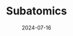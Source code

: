 ---
name: subatomics
title: Subatomics
date: 2024-07-16
tags: 
  - shader

image:
  - /content/shader/2024/subatomics.png
shader: /content/shader/2024/subatomics.frag

text: 
  - Structures and creatures.

links:
  - shadertoy:
    name: shadertoy
    url: https://www.shadertoy.com/view/4flyWH

---